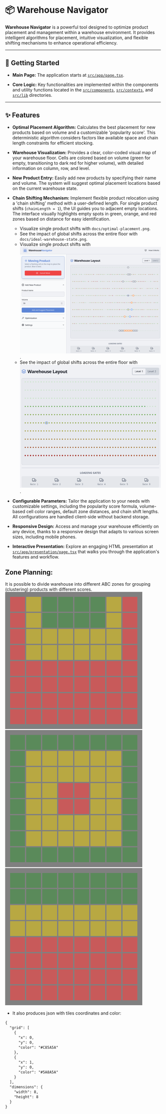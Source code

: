 # 📦 Warehouse Navigator

**Warehouse Navigator** is a powerful tool designed to optimize product placement and management within a warehouse environment. It provides intelligent algorithms for placement, intuitive visualization, and flexible shifting mechanisms to enhance operational efficiency.

---

## 📂 Getting Started

- **Main Page:**
  The application starts at [`src/app/page.tsx`](/src/app/page.tsx).

- **Core Logic:**
  Key functionalities are implemented within the components and utility functions located in the [`src/components`](/src/components), [`src/contexts`](/src/contexts), and [`src/lib`](/src/lib) directories.

---

## ✨ Features

- **Optimal Placement Algorithm:**
  Calculates the best placement for new products based on volume and a customizable 'popularity score'. This deterministic algorithm considers factors like available space and chain length constraints for efficient stocking.

- **Warehouse Visualization:**
  Provides a clear, color-coded visual map of your warehouse floor. Cells are colored based on volume (green for empty, transitioning to dark red for higher volume), with detailed information on column, row, and level.

- **New Product Entry:**
  Easily add new products by specifying their name and volume. The system will suggest optimal placement locations based on the current warehouse state.

- **Chain Shifting Mechanism:**
  Implement flexible product relocation using a 'chain shifting' method with a user-defined length. For single product shifts (`chainLength = 1`), the UI guides you to adjacent empty locations. The interface visually highlights empty spots in green, orange, and red zones based on distance for easy identification.
  - Visualize single product shifts with `docs/optimal-placement.png`.
  - See the impact of global shifts across the entire floor with `docs/ideal-warehouse-state.png`.
  - Visualize single product shifts with ![Optimal Placement Shift](/docs/optimal-placement.png).
  - See the impact of global shifts across the entire floor with ![Ideal Warehouse State Global Shift](/docs/ideal-warehouse-state.png).

- **Configurable Parameters:**
  Tailor the application to your needs with customizable settings, including the popularity score formula, volume-based cell color ranges, default zone distances, and chain shift lengths. All configurations are handled client-side without backend storage.

- **Responsive Design:**
  Access and manage your warehouse efficiently on any device, thanks to a responsive design that adapts to various screen sizes, including mobile phones.

- **Interactive Presentation:**
  Explore an engaging HTML presentation at [`src/app/presentation/page.tsx`](/src/app/presentation/page.tsx) that walks you through the application's features and workflow.


## Zone Planning:
It is possible to divide warehouse into different ABC zones for grouping (clustering) products with different scores.
![Mosaic Around Gates](/public/mosaic-tile-aroundgates.png)
![Mosaic Tiles centered](/public/mosaic-tile-central.png)
![Mosaic tiles lines](/public/mosaic-tile-lines.png)

- It also produces json with tiles coordinates and color:
``` {json}
{
  "grid": [
    {
      "x": 0,
      "y": 0,
      "color": "#C85A5A"
    },
    {
      "x": 1,
      "y": 0,
      "color": "#5A8A5A"
    }
  ],
  "dimensions": {
    "width": 8,
    "height": 8
  }
}
```
